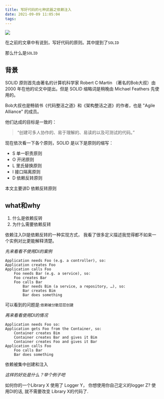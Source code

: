 ```yaml
---
title: 写好代码的七种武器之依赖注入
date: 2021-09-09 11:05:04
tags:
---
```


![](https://vison-blog.oss-cn-beijing.aliyuncs.com/20210909111628.png)

在之前的文章中有说到，写好代码的原则。其中提到了`SOLID`

那么什么是`SOLID`

## 背景

SOLID 原则首先由著名的计算机科学家 Robert C·Martin （著名的Bob大叔）由 2000 年在他的论文中提出。但是 SOLID 缩略词是稍晚由 Michael Feathers 先使用的。

Bob大叔也是畅销书《代码整洁之道》和《架构整洁之道》的作者，也是 "Agile Alliance" 的成员。

他们达成的目标是一致的：

> “创建可多人协作的、易于理解的、易读的以及可测试的代码。”


现在依次看一下各个原则，SOLID 是以下是原则的缩写：

- S 单一职责原则
- O 开闭原则
- L 里氏替换原则
- I 接口隔离原则
- D 依赖反转原则

本文主要讲D 依赖反转原则

## what和why

1. 什么是依赖反转
2. 为什么需要依赖反转

依赖注入DI是依赖反转的一种实现方式，
我看了很多定义描述我觉得都不如来一个实例对比更能解释清楚。

*先来看看不使用DI的案例*

```
Application needs Foo (e.g. a controller), so:
Application creates Foo
Application calls Foo
    Foo needs Bar (e.g. a service), so:
    Foo creates Bar
    Foo calls Bar
        Bar needs Bim (a service, a repository, …), so:
        Bar creates Bim
        Bar does something
```

可以看到的问题是:`依赖被分散层层创建`

*再来看看使用DI的情况*

```
Application needs Foo so:
Application gets Foo from the Container, so:
    Container creates Bim
    Container creates Bar and gives it Bim
    Container creates Foo and gives it Bar
Application calls Foo
    Foo calls Bar
    Bar does something
```

依赖被集中创建和注入

*这样的好处是什么？举个例子吧*

如何你的一个Library X 使用了 Logger Y， 你想使用你自己定义的logger Z? 使用DI的话, 就不需要改变 Library X的代码了.

